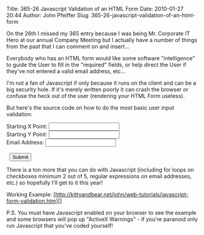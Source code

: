 Title: 365-26 Javascript Validation of an HTML Form
Date: 2010-01-27 20:44
Author: John Pfeiffer
Slug: 365-26-javascript-validation-of-an-html-form

<div class="field field-name-body field-type-text-with-summary field-label-hidden">
<div class="field-items">
<div class="field-item even">
On the 26th I missed my 365 entry because I was being Mr. Corporate IT
Hero at our annual Company Meeting but I actually have a number of
things from the past that I can comment on and insert...

</p>

Everybody who has an HTML form would like some software "intelligence"
to guide the User to fill in the "required" fields, or help direct the
User if they've not entered a valid email address, etc...

</p>

I'm not a fan of Javascript if only because it runs on the client and
can be a big security hole. If it's merely written poorly it can crash
the browser or confuse the heck out of the user (rendering your HTML
Form useless).

</p>

But here's the source code on how to do the most basic user input
validation:

</p>
<p>
    <html><head><title>javascript form validation</title></head><body><!-- onSubmit tells the browser that there is a javascript function to run when the user hits the submit button --><FORM ACTION="javascript-form-validation.htm" NAME="testform" onSubmit="return validateMyForm()"> Starting X Point: <input name="startx" type="text"><br />    Starting Y Point: <input name="starty" type="text"><br />    Email Address: <input id="email" maxlength="80" name="email" size="20" type="text" />  <br />  <br />  <input type="submit" /></form><script type="text/javascript" language="javascript">function validateMyForm() {    if (document.getElementById('startx').value == '')   {        alert('Please enter a Starting X value (integer)');      document.getElementById('startx').focus();       return false;    }    if (document.getElementById('starty').value == '')   {        alert('Please enter a Starting Y value (integer)');      document.getElementById('starty').focus();       return false;    }    if (document.testform.email.value == '') {       alert('Please enter your email');        document.myForm.email.focus();       return false;    }     //if we've passed all of the above checksreturn true;}</script> </body></html>

There is a ton more that you can do with Javascript (including for loops
on checkboxes minimum 2 out of 5, regular expressions on email
addresses, etc.) so hopefully I'll get to it this year!

</p>

Working Example:
[http://kittyandbear.net/john/web-tutorials/javascript-form-validation.htm][]

</p>

P.S. You must have Javascript enabled on your browser to see the example
and some browsers will pop up "ActiveX Warnings" - if you're paranoid
only run Javascript that you've coded yourself!

</p>
<p>
</div>
</div>
</div>
</p>

  [http://kittyandbear.net/john/web-tutorials/javascript-form-validation.htm]:
    http://kittyandbear.net/john/web-tutorials/javascript-form-validation.htm
